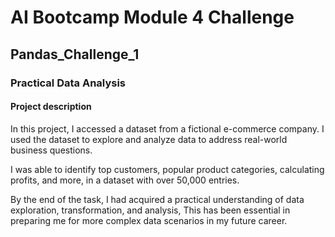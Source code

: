 # AI Bootcamp Module  4 Challenge

## Pandas_Challenge_1

### Practical Data Analysis

#### Project description

In this project, I accessed a dataset from a fictional e-commerce company. I used the dataset to explore and analyze data to address real-world business questions.

I was able to identify top customers, popular product categories, calculating profits, and more, in a dataset with over 50,000 entries. 

By the end of the task, I had acquired a practical understanding of data exploration, transformation, and analysis, This has been essential in preparing me for more complex data scenarios in my future career.